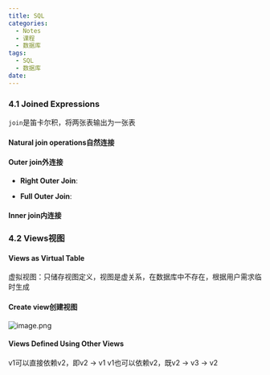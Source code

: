 ```yaml
---
title: SQL
categories:
  - Notes
  - 课程
  - 数据库
tags:
  - SQL
  - 数据库
date:
---
```

### 4.1 Joined Expressions
`join`是笛卡尔积，将两张表输出为一张表

#### Natural join operations自然连接

#### Outer join外连接

- **Right Outer Join**:

- **Full Outer Join**:

#### Inner join内连接

### 4.2 Views视图

#### Views as Virtual Table
虚拟视图：只储存视图定义，视图是虚关系，在数据库中不存在，根据用户需求临时生成

#### Create view创建视图
![image.png](https://cdn.jsdelivr.net/gh/zhengyangWang1/image@main/img/20231009120344.png)

#### Views Defined Using Other Views
v1可以直接依赖v2，即v2 ->  v1
v1也可以依赖v2，既v2 -> v3 -> v2

